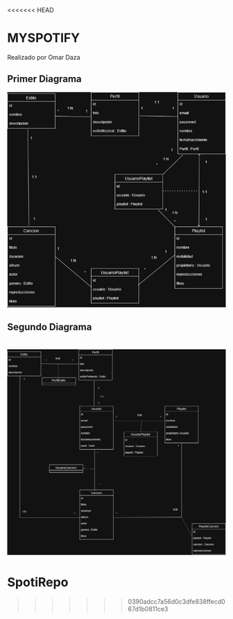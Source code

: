 <<<<<<< HEAD
# MYSPOTIFY
Realizado por Omar Daza

## Primer Diagrama
![Diagrama](Diagramas/primerDiagrama.png)

## Segundo Diagrama
![Diagrama](Diagramas/segundoDiagrama.png)
=======
# SpotiRepo
>>>>>>> 0390adcc7a56d0c3dfe838ffecd067d1b0811ce3
